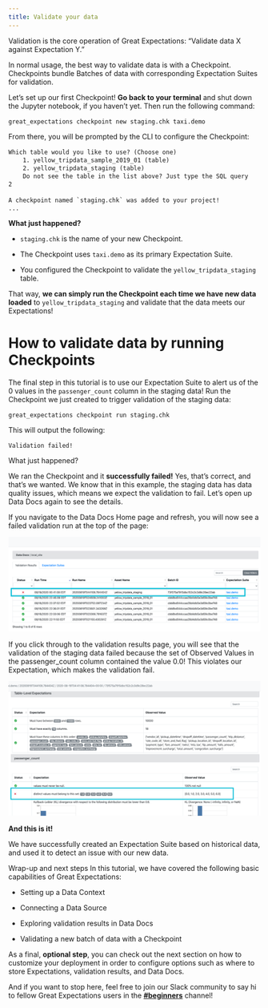```yaml
---
title: Validate your data
---
```


Validation is the core operation of Great Expectations: “Validate data X against Expectation Y.”

In normal usage, the best way to validate data is with a Checkpoint. Checkpoints bundle Batches of data with corresponding Expectation Suites for validation.

Let’s set up our first Checkpoint! **Go back to your terminal** and shut down the Jupyter notebook, if you haven’t yet. Then run the following command:

````console
great_expectations checkpoint new staging.chk taxi.demo
````

From there, you will be prompted by the CLI to configure the Checkpoint:

````console
Which table would you like to use? (Choose one)
    1. yellow_tripdata_sample_2019_01 (table)
    2. yellow_tripdata_staging (table)
    Do not see the table in the list above? Just type the SQL query
2

A checkpoint named `staging.chk` was added to your project!
...
````

**What just happened?**

* ```staging.chk``` is the name of your new Checkpoint.

* The Checkpoint uses ```taxi.demo``` as its primary Expectation Suite.

* You configured the Checkpoint to validate the ```yellow_tripdata_staging``` table.

That way, **we can simply run the Checkpoint each time we have new data loaded** to ```yellow_tripdata_staging``` and validate that the data meets our Expectations!

# How to validate data by running Checkpoints

The final step in this tutorial is to use our Expectation Suite to alert us of the 0 values in the ```passenger_count``` column in the staging data! Run the Checkpoint we just created to trigger validation of the staging data:

````console
great_expectations checkpoint run staging.chk
````

This will output the following:

````console
Validation failed!
````

What just happened?

We ran the Checkpoint and it **successfully failed!** Yes, that’s correct, and that’s we wanted. We know that in this example, the staging data has data quality issues, which means we expect the validation to fail. Let’s open up Data Docs again to see the details.

If you navigate to the Data Docs Home page and refresh, you will now see a failed validation run at the top of the page:

![image](../../images/validation_results_failed.png)

If you click through to the validation results page, you will see that the validation of the staging data failed because the set of Observed Values in the passenger_count column contained the value 0.0! This violates our Expectation, which makes the validation fail.

![image](../../images/validation_results_failed_detail.png)

**And this is it!**

We have successfully created an Expectation Suite based on historical data, and used it to detect an issue with our new data. 

Wrap-up and next steps
In this tutorial, we have covered the following basic capabilities of Great Expectations:

* Setting up a Data Context

* Connecting a Data Source

* Exploring validation results in Data Docs

* Validating a new batch of data with a Checkpoint

As a final, **optional step**, you can check out the next section on how to customize your deployment in order to configure options such as where to store Expectations, validation results, and Data Docs.

And if you want to stop here, feel free to join our Slack community to say hi to fellow Great Expectations users in the **[#beginners](https://greatexpectations.io/slack)** channel!


